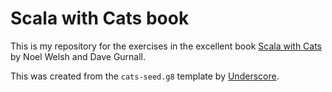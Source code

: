 # Scala with Cats book

This is my repository for the exercises in the excellent book [Scala with Cats](https://underscore.io/books/scala-with-cats/) by Noel Welsh and Dave Gurnall.

This was created from the `cats-seed.g8` template by [Underscore](https://underscore.io).

